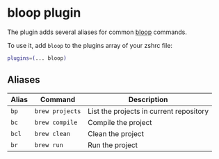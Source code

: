 # bloop plugin

The plugin adds several aliases for common [bloop](https://https://scalacenter.github.io/bloop/) commands.

To use it, add `bloop` to the plugins array of your zshrc file:

```zsh
plugins=(... bloop)
```

## Aliases

| Alias    | Command                               | Description                                                         |
|----------|---------------------------------------|---------------------------------------------------------------------|
| `bp`     | `brew projects`                       | List the projects in current repository                             |
| `bc`     | `brew compile `                       | Compile the project                                                 |
| `bcl`    | `brew clean `                         | Clean the project                                                   |
| `br`     | `brew run `                           | Run the project                                                     |
